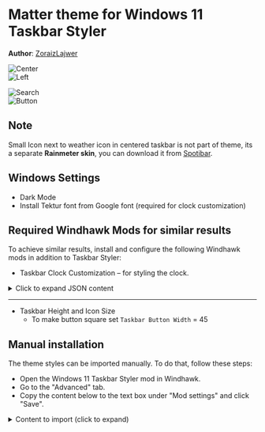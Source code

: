 # Matter theme for Windows 11 Taskbar Styler

**Author**: [ZoraizLajwer](https://github.com/ZoraizLajwer)

![Center](screenshot.png) \
![Left](Left.png)

![Search](Search.png) \
![Button](Button.png)

## Note
Small Icon next to weather icon in centered taskbar is not part of theme, its a separate **Rainmeter skin**, you can download it from
[Spotibar](https://github.com/ZoraizLajwer/spotibar).

## Windows Settings
- Dark Mode
- Install Tektur font from Google font (required for clock customization)

## Required Windhawk Mods for similar results
To achieve similar results, install and configure the following Windhawk mods in addition to Taskbar Styler:

- Taskbar Clock Customization – for styling the clock.

<details>
<summary>Click to expand JSON content</summary>

```json
{
  "ShowSeconds": 1,
  "TimeFormat": "hh':'mm':'ss tt",
  "DateFormat": "ddd' -' MMM dd",
  "WeekdayFormat": "dddd",
  "TopLine": "%date%",
  "BottomLine": "%time%",
  "MiddleLine": "%weekday%",
  "Width": 180,
  "Height": 60,
  "MaxWidth": 0,
  "TextSpacing": -1,
  "WebContentsUpdateInterval": 10,
  "TimeStyle.Visible": 1,
  "TimeStyle.TextAlignment": "Center",
  "TimeStyle.FontSize": 0,
  "TimeStyle.FontFamily": "Tektur",
  "TimeStyle.FontWeight": "Medium",
  "TimeStyle.CharacterSpacing": 0,
  "DateStyle.TextAlignment": "Center",
  "DateStyle.FontSize": 0,
  "DateStyle.FontFamily": "Tektur",
  "DateStyle.FontWeight": "Medium",
  "DateStyle.CharacterSpacing": 0,
  "oldTaskbarOnWin11": 0
}
```
</details>

---

- Taskbar Height and Icon Size
  - To make button square set `Taskbar Button Width` = 45
<!-- Uncomment once the theme is integrated into the mod.
## Theme selection

The theme is integrated into the mod, and can be simply selected from the mod's
settings:

* Open the Windows 11 Taskbar Styler mod in Windhawk.
* Go to the "Settings" tab.
* Select the theme and save the settings.

## Manual installation

The theme styles can also be imported manually. To do that, follow these steps:
-->
## Manual installation

The theme styles can be imported manually. To do that, follow these steps:

* Open the Windows 11 Taskbar Styler mod in Windhawk.
* Go to the "Advanced" tab.
* Copy the content below to the text box under "Mod settings" and click "Save".

<details>
<summary>Content to import (click to expand)</summary>

```json
{
  "controlStyles[0].target": "Taskbar.TaskbarFrame > Grid#RootGrid > Taskbar.TaskbarBackground > Grid > Rectangle#BackgroundFill",
  "controlStyles[0].styles[0]": "Fill = Transparent",
  "controlStyles[1].target": "Rectangle#BackgroundStroke",
  "controlStyles[1].styles[0]": "Fill = Transparent",
  "controlStyles[2].target": "Taskbar.TaskbarBackground#HoverFlyoutBackgroundControl > Grid > Rectangle#BackgroundFill",
  "controlStyles[2].styles[0]": "Fill:=<AcrylicBrush TintOpacity=\"0\" TintColor=\"Black\" TintLuminosityOpacity=\"0.4\" Opacity=\"1\" FallbackColor=\"#262626\"/>",
  "controlStyles[3].target": "Taskbar.AugmentedEntryPointButton#AugmentedEntryPointButton",
  "controlStyles[3].styles[0]": "Margin=-1,1,1,1",
  "controlStyles[4].target": "Taskbar.TaskListButtonPanel@CommonStates > Border#BackgroundElement",
  "controlStyles[4].styles[0]": "CornerRadius=9",
  "controlStyles[4].styles[1]": "Background:=<AcrylicBrush TintOpacity=\"0\" TintColor=\"Black\" TintLuminosityOpacity=\"0.4\" Opacity=\"1\" FallbackColor=\"#262626\"/>",
  "controlStyles[4].styles[2]": "Background@InactivePointerOver:=<AcrylicBrush TintOpacity=\"0\" TintColor=\"Black\" TintLuminosityOpacity=\"0.6\" Opacity=\"1\" FallbackColor=\"#0d0d0d\"/>",
  "controlStyles[4].styles[3]": "Background@ActivePointerOver:=<AcrylicBrush TintOpacity=\"0\" TintColor=\"Black\" TintLuminosityOpacity=\"0.4\" Opacity=\"1\" FallbackColor=\"#262626\"/>",
  "controlStyles[4].styles[4]": "Background@ActiveNormal:=<AcrylicBrush TintOpacity=\"0\" TintColor=\"Black\" TintLuminosityOpacity=\"0.6\" Opacity=\"1\" FallbackColor=\"#0d0d0d\"/>",
  "controlStyles[5].target": "Taskbar.ExperienceToggleButton#LaunchListButton[AutomationProperties.Name=Task View]",
  "controlStyles[5].styles[0]": "Margin=0,0,0,0",
  "controlStyles[6].target": "Taskbar.TaskListButton#TaskListButton[AutomationProperties.Name=Copilot] > Taskbar.TaskListLabeledButtonPanel#IconPanel > Border#BackgroundElement",
  "controlStyles[6].styles[0]": "Background:=<AcrylicBrush TintColor=\"Red\" TintOpacity=\"0.8\" />",
  "controlStyles[7].target": "Taskbar.SearchBoxButton",
  "controlStyles[7].styles[0]": "Margin=0,0,0,0",
  "controlStyles[8].target": "Border#BackgroundElement",
  "controlStyles[8].styles[0]": "BorderThickness=0",
  "controlStyles[9].target": "Taskbar.TaskListLabeledButtonPanel@CommonStates > Border#BackgroundElement",
  "controlStyles[9].styles[0]": "Background@InactiveNormal:=<AcrylicBrush TintOpacity=\"0\" TintColor=\"Black\" TintLuminosityOpacity=\"0.4\" Opacity=\"1\" FallbackColor=\"#262626\"/>",
  "controlStyles[9].styles[1]": "Background@ActiveNormal:=<AcrylicBrush TintOpacity=\"0\" TintColor=\"Black\" TintLuminosityOpacity=\"0.9\" Opacity=\"1\" FallbackColor=\"#0d0d0d\"/>",
  "controlStyles[9].styles[2]": "Background@InactivePointerOver:=<AcrylicBrush TintOpacity=\"0\" TintColor=\"Black\" TintLuminosityOpacity=\"0.6\" Opacity=\"1\" FallbackColor=\"#0d0d0d\"/>",
  "controlStyles[9].styles[3]": "Background@ActivePointerOver:=<AcrylicBrush TintOpacity=\"0\" TintColor=\"Black\" TintLuminosityOpacity=\"0.5\" Opacity=\"1\" FallbackColor=\"#262626\"/>",
  "controlStyles[9].styles[4]": "CornerRadius=9",
  "controlStyles[9].styles[5]": "Margin =1,0,1,0",
  "controlStyles[9].styles[6]": "Background@MultiWindowNormal:=<AcrylicBrush TintOpacity=\"0\" TintColor=\"Black\" TintLuminosityOpacity=\"0.4\" Opacity=\"1\" FallbackColor=\"#262626\"/>",
  "controlStyles[9].styles[7]": "Background@MultiWindowPointerOver:=<AcrylicBrush TintOpacity=\"0\" TintColor=\"Black\" TintLuminosityOpacity=\"0.6\" Opacity=\"1\" FallbackColor=\"#0d0d0d\"/>",
  "controlStyles[9].styles[8]": "Background@MultiWindowActive:=<AcrylicBrush TintOpacity=\"0\" TintColor=\"Black\" TintLuminosityOpacity=\"0.9\" Opacity=\"1\" FallbackColor=\"#0d0d0d\"/>",
  "controlStyles[9].styles[9]": "Background@MultiWindowPressed:=<AcrylicBrush TintOpacity=\"0\" TintColor=\"Black\" TintLuminosityOpacity=\"0.5\" Opacity=\"1\" FallbackColor=\"#262626\"/>",
  "controlStyles[10].target": "Border#MultiWindowElement",
  "controlStyles[10].styles[0]": "CornerRadius = 8",
  "controlStyles[10].styles[1]": "Padding = 7,0,8,0",
  "controlStyles[10].styles[2]": "Background:=<SolidColorBrush Color=\"{ThemeResource SystemAccentColorLight1}\" />",
  "controlStyles[11].target": "Taskbar.TaskListLabeledButtonPanel > TextBlock#LabelControl",
  "controlStyles[11].styles[0]": "Margin=0,0,2,0",
  "controlStyles[12].target": "Taskbar.TaskListLabeledButtonPanel@RunningIndicatorStates > Rectangle#RunningIndicator",
  "controlStyles[12].styles[0]": "Fill=White",
  "controlStyles[12].styles[1]": "RadiusX=2",
  "controlStyles[12].styles[2]": "RadiusY=2",
  "controlStyles[12].styles[3]": "Height=4",
  "controlStyles[12].styles[4]": "Width=10",
  "controlStyles[12].styles[5]": "Fill@ActiveRunningIndicator:=<SolidColorBrush Color=\"{ThemeResource SystemAccentColorLight1}\" />",
  "controlStyles[12].styles[6]": "Width@ActiveRunningIndicator=20",
  "controlStyles[13].target": "Grid#SystemTrayFrameGrid",
  "controlStyles[13].styles[0]": "Background:=<AcrylicBrush TintOpacity=\"0\" TintColor=\"Black\" TintLuminosityOpacity=\"0.4\" Opacity=\"1\" FallbackColor=\"#262626\"/>",
  "controlStyles[13].styles[1]": "CornerRadius=10",
  "controlStyles[13].styles[2]": "Margin=0,5,12,5",
  "controlStyles[13].styles[3]": "Padding=10,0,0,0",
  "controlStyles[14].target": "Border#BackgroundBorder",
  "controlStyles[14].styles[0]": "Margin=2,5,2,5",
  "controlStyles[14].styles[1]": "CornerRadius=8",
  "controlStyles[15].target": "Grid#OverflowRootGrid > Border",
  "controlStyles[15].styles[0]": "Background:=<AcrylicBrush TintOpacity=\"0\" TintColor=\"Black\" TintLuminosityOpacity=\"0.4\" Opacity=\"1\" FallbackColor=\"#262626\"/>",
  "controlStyles[14].styles[2]": "BorderThickness = 0"
}
```
</details>
